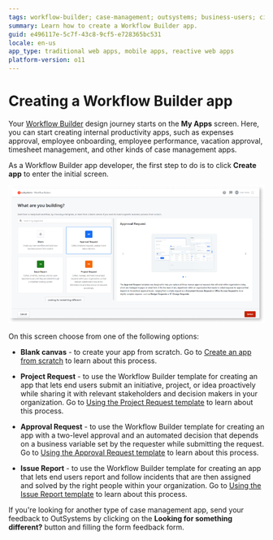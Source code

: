 ```yaml
---
tags: workflow-builder; case-management; outsystems; business-users; citizen-developers; citizen-dev; workflow
summary: Learn how to create a Workflow Builder app.
guid: e496117e-5c7f-43c8-9cf5-e728365bc531
locale: en-us
app_type: traditional web apps, mobile apps, reactive web apps
platform-version: o11
---
```


# Creating a Workflow Builder app

Your [Workflow Builder](http://workflowbuilder.outsystems.com/) design journey starts on the **My Apps** screen. Here, you can start creating internal productivity apps, such as expenses approval, employee onboarding, employee performance, vacation approval, timesheet management, and other kinds of case management apps.

As a Workflow Builder app developer, the first step to do is to click **Create app** to enter the initial screen.

![Creating a Workflow Builder app from scratch or templates](images/wfb-templates-screen.png)

On this screen choose from one of the following options:

* **Blank canvas** - to create your app from scratch. Go to [Create an app from scratch](how-create-app-from-scratch.md) to learn about this process.

* **Project Request** - to use the Workflow Builder template for creating an app that lets end users submit an initiative, project, or idea proactively while sharing it with relevant stakeholders and decision makers in your organization. Go to [Using the Project Request template](how-project-request-template.md) to learn about this process.

* **Approval Request** - to use the Workflow Builder template for creating an app with a two-level approval and an automated decision that depends on a business variable set by the requester while submitting the request. Go to [Using the Approval Request template](how-approval-request-template.md) to learn about this process.

* **Issue Report** - to use the Workflow Builder template for creating an app that lets end users report and follow incidents that are then assigned and solved by the right people within your organization. Go to [Using the Issue Report template](how-issue-report-template.md) to learn about this process.

<div class="info" markdown="1">

If you're looking for another type of case management app, send your feedback to OutSystems by clicking on the **Looking for something different?** button and filling the form feedback form.

</div>
